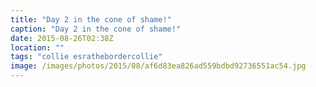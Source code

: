 ```yaml
---
title: "Day 2 in the cone of shame!"
caption: "Day 2 in the cone of shame!"
date: 2015-08-26T02:38Z
location: ""
tags: "collie esrathebordercollie"
image: /images/photos/2015/08/af6d83ea826ad559bdbd92736551ac54.jpg
---
```

